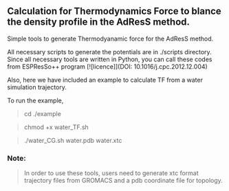## Calculation for Thermodynamics Force to blance the density profile in the AdResS method.

Simple tools to generate Thermodyanamic force for the AdResS method.

All necessary scripts to generate the potentials are in ./scripts directory. Since all necessary tools are written in Python, you can call these codes from ESPResSo++ program [![licence]](DOI: 10.1016/j.cpc.2012.12.004)

Also, here we have included an example to calculate TF from a water simulation trajectory. 

To run the example,

> cd ./example

> chmod +x water_TF.sh

> ./water_CG.sh water.pdb water.xtc


### Note:
> In order to use these tools, users need to generate xtc format trajectory files from GROMACS and a pdb coordinate file for topology. 

